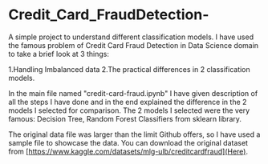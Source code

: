 # Credit_Card_FraudDetection-
A simple project to understand different classification models.
I have used the famous problem of Credit Card Fraud Detection in Data Science domain to take a brief look at 3 things:

1.Handling Imbalanced data
2.The practical differences in 2 classification models.

In the main file named "credit-card-fraud.ipynb" I have given description of all the steps I have done and in the end explained the difference in the 2 models I selected for comparison.
The 2 models I selected were the very famous: Decision Tree, Random Forest  Classifiers from sklearn library.

The original data file was larger than the limit Github offers, so I have used a sample file to showcase the data. You can download the original dataset from [https://www.kaggle.com/datasets/mlg-ulb/creditcardfraud](Here).
